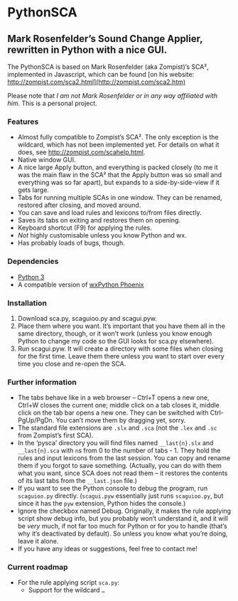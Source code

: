 # PythonSCA
## Mark Rosenfelder’s Sound Change Applier, rewritten in Python with a nice GUI.

The PythonSCA is based on Mark Rosenfelder (aka Zompist)’s SCA², implemented in Javascript, which can be found [on his website: http://zompist.com/sca2.html](http://zompist.com/sca2.htm)

Please note that *I am not Mark Rosenfelder or in any way affiliated with him.* This is a personal project.

### Features
- Almost fully compatible to Zompist’s SCA². The only exception is the wildcard, which has not been implemented yet. For details on what it does, see http://zompist.com/scahelp.html.
- Native window GUI.
- A nice large Apply button, and everything is packed closely (to me it was the main flaw in the SCA² that the Apply button was so small and everything was so far apart), but expands to a side-by-side-view if it gets large.
- Tabs for running multiple SCAs in one window. They can be renamed, restored after closing, and moved around.
- You can save and load rules and lexicons to/from files directly.
- Saves its tabs on exiting and restores them on opening.
- Keyboard shortcut (F9) for applying the rules.
- *Not* highly customisable unless you know Python and wx.
- Has probably loads of bugs, though.

### Dependencies
- [Python 3](https://www.python.org/downloads/)
- A compatible version of [wxPython Phoenix](http://wiki.wxpython.org/ProjectPhoenix)

### Installation
1. Download sca.py, scaguioo.py and scagui.pyw.
2. Place them where you want. It’s important that you have them all in the same directory, though, or it won’t work (unless you know enough Python to change my code so the GUI looks for sca.py elsewhere).
3. Run scagui.pyw. It will create a directory with some files when closing for the first time. Leave them there unless you want to start over every time you close and re-open the SCA.

### Further information
- The tabs behave like in a web browser – Ctrl+T opens a new one, Ctrl+W closes the current one; middle click on a tab closes it, middle click on the tab bar opens a new one. They can be switched with Ctrl-PgUp/PgDn. You can’t move them by dragging yet, sorry.
- The standard file extensions are `.slx` and `.sca` (not the `.lex` and `.sc` from Zompist’s first SCA).
- In the ‘pysca’ directory you will find files named `__last{n}.slx` and `__last{n}.sca` with `n`s from 0 to the number of tabs - 1. They hold the rules and input lexicons from the last session. You can copy and rename them if you forgot to save something. (Actually, you can do with them what you want, since SCA does not read them – it restores the contents of its last tabs from the `__last.json` file.)
- If you want to see the Python console to debug the program, run `scaguioo.py` directly. (`scagui.pyw` essentially just runs `scaguioo.py`, but since it has the `pyw` extension, Python hides the console.)
- Ignore the checkbox named Debug. Originally, it makes the rule applying script show debug info, but you probably won’t understand it, and it will be *very* much, if not far too much for Python or for you to handle (that’s why it’s deactivated by default). So unless you know what you’re doing, leave it alone.
- If you have any ideas or suggestions, feel free to contact me!

### Current roadmap
- For the rule applying script `sca.py`:
  - Support for the wildcard `…`
